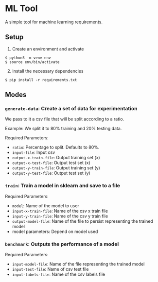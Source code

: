 # ML Tool

A simple tool for machine learning requirements.

## Setup

1. Create an environment and activate

```
$ python3 -m venv env
$ source env/bin/activate
```

2. Install the necessary dependencies

```
$ pip install -r requirements.txt
```

## Modes

### `generate-data`: Create a set of data for experimentation

We pass to it a csv file that will be split according to a ratio.

Example: We split it to 80% training and 20% testing data.

Required Parameters:
* `ratio`: Percentage to split. Defaults to 80%.
* `input-file`: Input csv
* `output-x-train-file`: Output training set (x)
* `output-x-test-file`: Output test set (x)
* `output-y-train-file`: Output training set (y)
* `output-y-test-file`: Output test set (y)

### `train`: Train a model in sklearn and save to a file

Required Parameters:
* `model`: Name of the model to user
* `input-x-train-file`: Name of the csv x train file
* `input-y-train-file`: Name of the csv y train file
* `output-model-file`: Name of the file to persist representing the trained model
* model parameters: Depend on model used


### `benchmark`: Outputs the performance of a model

Required Parameters:
* `input-model-file`: Name of the file representing the trained model
* `input-test-file`: Name  of csv test file
* `input-labels-file`: Name of the csv labels file
